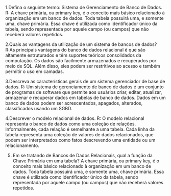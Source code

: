 1.Defina o seguinte termo: Sistema de Gerenciamento de Banco de Dados.
R: A chave primária, ou primary key, é o conceito mais básico relacionado à organização em um banco de dados. Toda tabela possuirá uma, e somente uma, chave primária. Essa chave é utilizada como identificador único da tabela, sendo representada por aquele campo (ou campos) que não receberá valores repetidos.


2.Quais as vantagens da utilização de um sistema de bancos de dados?
R:As principais vantagens do banco de dados relacional é que são altamente estruturados e têm suportes teóricos consolidados da computação. Os dados são facilmente armazenados e recuperados por meio de SQL. Além disso, eles podem ser restritivos ao acesso e também permitir o uso em camadas.


 3.Descreva as características gerais de um sistema gerenciador de base de dados.
 R: Um sistema de gerenciamento de banco de dados é um conjunto de programas de software que permite aos usuários criar, editar, atualizar, armazenar e recuperar dados em tabelas de banco de dados. Dados em um banco de dados podem ser acrescentados, apagados, alterados, classificados usando um SGBD.


 4.Descrever o modelo relacional de dados.
 R: O modelo relacional representa o banco de dados como uma coleção de relações. Informalmente, cada relação é semelhante a uma tabela. Cada linha da tabela representa uma coleção de valores de dados relacionados, que podem ser interpretados como fatos descrevendo uma entidade ou um relacionamento.


 5. Em se tratando de Bancos de Dados Relacionais, qual a função da Chave Primária em uma tabela?
 A chave primária, ou primary key, é o conceito mais básico relacionado à organização em um banco de dados. Toda tabela possuirá uma, e somente uma, chave primária. Essa chave é utilizada como identificador único da tabela, sendo representada por aquele campo (ou campos) que não receberá valores repetidos.